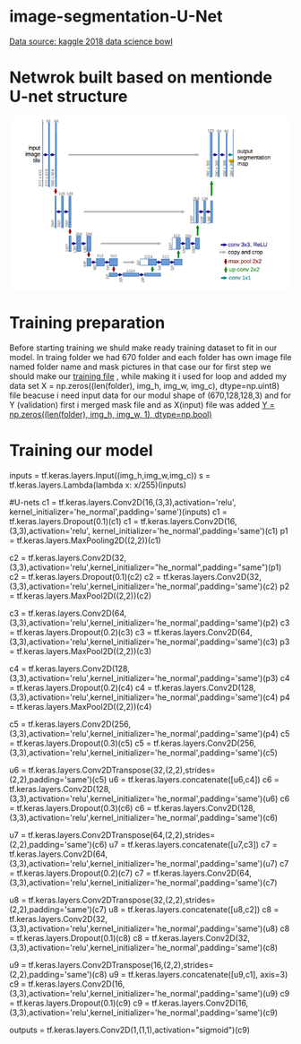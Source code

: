 # image-segmentation-U-Net
[Data source: kaggle 2018 data science bowl](https://www.kaggle.com/c/data-science-bowl-2018)
# Netwrok built based on mentionde U-net structure
![](https://github.com/tural327/image-segmentation-U-Net/blob/master/68747470733a2f2f63646e2d696d616765732d312e6d656469756d2e636f6d2f6d61782f313630302f312a54586645507154624642504362585968326273746c412e706e67.png)



# Training preparation
Before starting training we shuld make ready training dataset to fit in our model. In traing folder we had 670 folder and each folder has own image file named folder name and mask pictures in that case our for first step we should make our [training file](https://github.com/tural327/image-segmentation-U-Net/blob/master/training_file.py) ,  while making it i used for loop and added my data set X = np.zeros((len(folder), img_h, img_w, img_c), dtype=np.uint8) file beacuse i need input data for our modul shape of (670,128,128,3) and for Y (validation) first i merged mask file and as X(input) file was added [Y = np.zeros((len(folder), img_h, img_w, 1), dtype=np.bool)](https://github.com/tural327/image-segmentation-U-Net/blob/master/training_file.py)

# Training our model 


inputs = tf.keras.layers.Input((img_h,img_w,img_c))
s = tf.keras.layers.Lambda(lambda x: x/255)(inputs)

#U-nets
c1 = tf.keras.layers.Conv2D(16,(3,3),activation='relu', kernel_initializer='he_normal',padding='same')(inputs)
c1 = tf.keras.layers.Dropout(0.1)(c1)
c1 = tf.keras.layers.Conv2D(16,(3,3),activation='relu', kernel_initializer='he_normal',padding='same')(c1)
p1 = tf.keras.layers.MaxPooling2D((2,2))(c1)

c2 = tf.keras.layers.Conv2D(32,(3,3),activation='relu',kernel_initializer="he_normal",padding="same")(p1)
c2 = tf.keras.layers.Dropout(0.1)(c2)
c2 = tf.keras.layers.Conv2D(32,(3,3),activation='relu',kernel_initializer='he_normal',padding='same')(c2)
p2 = tf.keras.layers.MaxPool2D((2,2))(c2)

c3 = tf.keras.layers.Conv2D(64,(3,3),activation='relu',kernel_initializer='he_normal',padding='same')(p2)
c3 = tf.keras.layers.Dropout(0.2)(c3)
c3 = tf.keras.layers.Conv2D(64,(3,3),activation='relu',kernel_initializer='he_normal',padding='same')(c3)
p3 = tf.keras.layers.MaxPool2D((2,2))(c3)

c4 = tf.keras.layers.Conv2D(128,(3,3),activation='relu',kernel_initializer='he_normal',padding='same')(p3)
c4 = tf.keras.layers.Dropout(0.2)(c4)
c4 = tf.keras.layers.Conv2D(128,(3,3),activation='relu',kernel_initializer='he_normal',padding='same')(c4)
p4 = tf.keras.layers.MaxPool2D((2,2))(c4)

c5 = tf.keras.layers.Conv2D(256,(3,3),activation='relu',kernel_initializer='he_normal',padding='same')(p4)
c5 = tf.keras.layers.Dropout(0.3)(c5)
c5 = tf.keras.layers.Conv2D(256,(3,3),activation='relu',kernel_initializer='he_normal',padding='same')(c5)


u6 = tf.keras.layers.Conv2DTranspose(32,(2,2),strides=(2,2),padding='same')(c5)
u6 = tf.keras.layers.concatenate([u6,c4])
c6 = tf.keras.layers.Conv2D(128,(3,3),activation='relu',kernel_initializer='he_normal',padding='same')(u6)
c6 = tf.keras.layers.Dropout(0.3)(c6)
c6 = tf.keras.layers.Conv2D(128,(3,3),activation='relu',kernel_initializer='he_normal',padding='same')(c6)

u7 = tf.keras.layers.Conv2DTranspose(64,(2,2),strides=(2,2),padding='same')(c6)
u7 = tf.keras.layers.concatenate([u7,c3])
c7 = tf.keras.layers.Conv2D(64,(3,3),activation='relu',kernel_initializer='he_normal',padding='same')(u7)
c7 = tf.keras.layers.Dropout(0.2)(c7)
c7 = tf.keras.layers.Conv2D(64,(3,3),activation='relu',kernel_initializer='he_normal',padding='same')(c7)

u8 = tf.keras.layers.Conv2DTranspose(32,(2,2),strides=(2,2),padding='same')(c7)
u8 = tf.keras.layers.concatenate([u8,c2])
c8 = tf.keras.layers.Conv2D(32,(3,3),activation='relu',kernel_initializer='he_normal',padding='same')(u8)
c8 = tf.keras.layers.Dropout(0.1)(c8)
c8 = tf.keras.layers.Conv2D(32,(3,3),activation='relu',kernel_initializer='he_normal',padding='same')(c8)


u9 = tf.keras.layers.Conv2DTranspose(16,(2,2),strides=(2,2),padding='same')(c8)
u9 = tf.keras.layers.concatenate([u9,c1], axis=3)
c9 = tf.keras.layers.Conv2D(16,(3,3),activation='relu',kernel_initializer='he_normal',padding='same')(u9)
c9 = tf.keras.layers.Dropout(0.1)(c9)
c9 = tf.keras.layers.Conv2D(16,(3,3),activation='relu',kernel_initializer='he_normal',padding='same')(c9)



outputs = tf.keras.layers.Conv2D(1,(1,1),activation="sigmoid")(c9)
